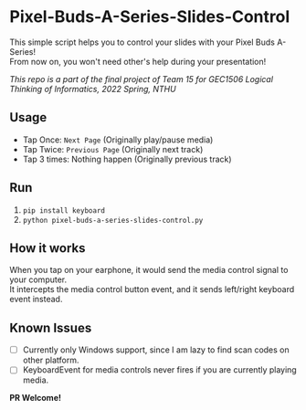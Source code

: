 # Pixel-Buds-A-Series-Slides-Control

This simple script helps you to control your slides with your Pixel Buds A-Series!  
From now on, you won't need other's help during your presentation!  

*This repo is a part of the final project of Team 15 for GEC1506 Logical Thinking of Informatics, 2022 Spring, NTHU* 

## Usage
- Tap Once: `Next Page` (Originally play/pause media)
- Tap Twice: `Previous Page` (Originally next track)
- Tap 3 times: Nothing happen (Originally previous track)

## Run
1. `pip install keyboard`
2. `python pixel-buds-a-series-slides-control.py`

## How it works
When you tap on your earphone, it would send the media control signal to your computer.  
It intercepts the media control button event, and it sends left/right keyboard event instead.

## Known Issues
- [ ] Currently only Windows support, since I am lazy to find scan codes on other platform.
- [ ] KeyboardEvent for media controls never fires if you are currently playing media.

**PR Welcome!**
